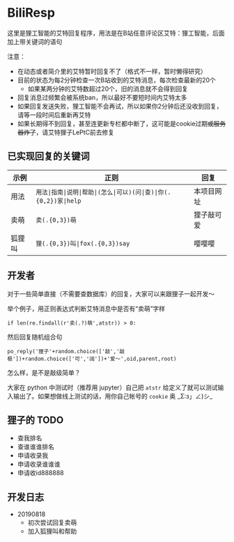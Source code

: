 # BiliResp

这里是狸工智能的艾特回复程序，用法是在B站任意评论区艾特：狸工智能，后面加上带关键词的语句

注意：

- 在动态或者简介里的艾特暂时回复不了（格式不一样，暂时懒得研究）
- 目前的状态为每2分钟检查一次B站收到的艾特消息，每次检查最新的20个
  - 如果某两分钟的艾特数超过20个，旧的消息就不会得到回复
- 回复消息过频繁会被系统ban，所以最好不要短时间内艾特太多
- 如果回复发送失败，狸工智能不会再试，所以如果你2分钟后还没收到回复，请等一段时间后重新再艾特
- 如果长期得不到回复，甚至连更新专栏都中断了，这可能是cookie过期~~或服务器炸了~~，请艾特狸子LePtC前去修复


## 已实现回复的关键词

示例 | 正则 | 回复
------------ | ------------- | -------------
用法 | `用法\|指南\|说明\|帮助\|(怎么\|可以)(问\|查)\|你(.{0,2})家\|help` | 本项目网址
卖萌 | `卖(.{0,3})萌` | 狸子敲可爱
狐狸叫 | `狸(.{0,3})叫\|fox(.{0,3})say` | 嘤嘤嘤



## 开发者

对于一些简单直接（不需要查数据库）的回复，大家可以来跟狸子一起开发～

举个例子，用正则表达式判断艾特消息中是否有“卖萌”字样

`if len(re.findall(r'卖(.?)萌',atstr)) > 0:`

然后回复随机组合句

`po_reply('狸子'+random.choice(['敲','敲极'])+random.choice(['可','阔'])+'爱～',oid,parent,root)`

怎么样，是不是敲级简单？

大家在 python 中测试时（推荐用 jupyter）自己把 `atstr` 给定义了就可以测试输入输出了。如果想做线上测试的话，用你自己帐号的 `cookie` 奥 \_Σ:з」∠)シ\_



## 狸子的 TODO

- 查我排名
- 查谁谁谁排名
- 申请收录我
- 申请收录谁谁谁
- 申请收id888888


## 开发日志

- 20190818
  - 初次尝试回复卖萌
  - 加入狐狸叫和帮助

